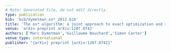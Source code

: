 ```yaml
---
# Note: Generated file, do not edit directly.
type: publication
bib: 'bib/dymetman_os*_2012.bib'
title: 'The os* algorithm: a joint approach to exact optimization and sampling'
venue: 'arXiv preprint arXiv:1207.0742'
authors: ['Marc Dymetman','Guillaume Bouchard','Simon Carter']
venue_type: international
publisher: "{arXiv} preprint {arXiv:1207.0742}"
---
```

